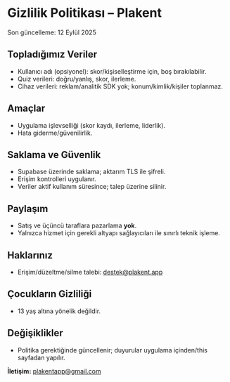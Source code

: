 # Gizlilik Politikası – Plakent
Son güncelleme: 12 Eylül 2025

## Topladığımız Veriler
- Kullanıcı adı (opsiyonel): skor/kişiselleştirme için, boş bırakılabilir.
- Quiz verileri: doğru/yanlış, skor, ilerleme.
- Cihaz verileri: reklam/analitik SDK yok; konum/kimlik/kişiler toplanmaz.

## Amaçlar
- Uygulama işlevselliği (skor kaydı, ilerleme, liderlik).
- Hata giderme/güvenilirlik.

## Saklama ve Güvenlik
- Supabase üzerinde saklama; aktarım TLS ile şifreli.
- Erişim kontrolleri uygulanır.
- Veriler aktif kullanım süresince; talep üzerine silinir.

## Paylaşım
- Satış ve üçüncü taraflara pazarlama **yok**.
- Yalnızca hizmet için gerekli altyapı sağlayıcıları ile sınırlı teknik işleme.

## Haklarınız
- Erişim/düzeltme/silme talebi: destek@plakent.app

## Çocukların Gizliliği
- 13 yaş altına yönelik değildir.

## Değişiklikler
- Politika gerektiğinde güncellenir; duyurular uygulama içinden/this sayfadan yapılır.

**İletişim:** plakentapp@gmail.com


